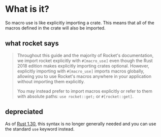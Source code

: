 # What is it?

So macro use is like explicitly importing a crate. This means that all of the macros defined in the crate will also be imported.

## what rocket says

> Throughout this guide and the majority of Rocket's documentation, we import rocket explicitly with `#[macro_use]` even though the Rust 2018 edition makes explicitly importing crates optional. However, explicitly importing with `#[macro_use]` imports macros globally, allowing you to use Rocket's macros anywhere in your application without importing them explicitly.
> 
> You may instead prefer to import macros explicitly or refer to them with absolute paths: `use rocket::get;` or `#[rocket::get]`.

## depreciated

As of [Rust 1.30](https://github.com/rust-lang/rust/blob/master/RELEASES.md#version-1300-2018-10-25), this syntax is no longer generally needed and you can use the standard `use` keyword instead.

